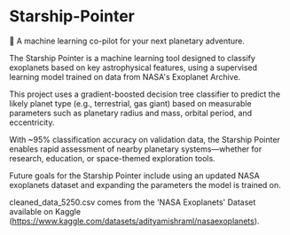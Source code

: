 # Starship-Pointer

🚀 A machine learning co-pilot for your next planetary adventure. 

The Starship Pointer is a machine learning tool designed to classify exoplanets based on key astrophysical features, using a supervised learning model trained on data from NASA's Exoplanet Archive.

This project uses a gradient-boosted decision tree classifier to predict the likely planet type (e.g., terrestrial, gas giant) based on measurable parameters such as planetary radius and mass, orbital period, and eccentricity.

With ~95% classification accuracy on validation data, the Starship Pointer enables rapid assessment of nearby planetary systems—whether for research, education, or space-themed exploration tools.

Future goals for the Starship Pointer include using an updated NASA exoplanets dataset and expanding the parameters the model is trained on. 

cleaned_data_5250.csv comes from the 'NASA Exoplanets' Dataset available on Kaggle (https://www.kaggle.com/datasets/adityamishraml/nasaexoplanets). 
